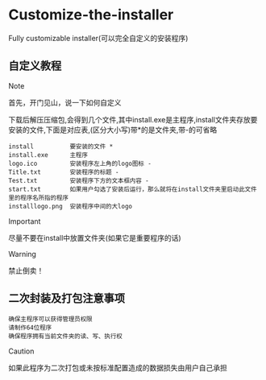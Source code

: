 # Customize-the-installer
Fully customizable installer(可以完全自定义的安装程序)

## 自定义教程
> [!NOTE]
> 首先，开门见山，说一下如何自定义

下载后解压压缩包,会得到几个文件,其中install.exe是主程序,install文件夹存放要安装的文件,下面是对应表,(区分大小写)带*的是文件夹,带-的可省略

```
install          要安装的文件 *
install.exe      主程序
logo.ico         安装程序左上角的logo图标 -
Title.txt        安装程序的标题 -
Test.txt         安装程序下方的文本框内容 -
start.txt        如果用户勾选了安装后运行，那么就将在install文件夹里启动此文件里的程序名所指的程序
installlogo.png  安装程序中间的大logo
```

> [!IMPORTANT]
> 尽量不要在install中放置文件夹(如果它是重要程序的话)

> [!WARNING]
> 禁止倒卖！

## 二次封装及打包注意事项
```
确保主程序可以获得管理员权限
请制作64位程序
确保程序拥有当前文件夹的读、写、执行权
```

> [!CAUTION]
> 如果此程序为二次打包或未按标准配置造成的数据损失由用户自己承担
